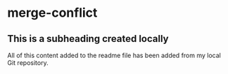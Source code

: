 # merge-conflict

## This is a subheading created locally

  All of this content added to the readme file has been added from my local Git repository.